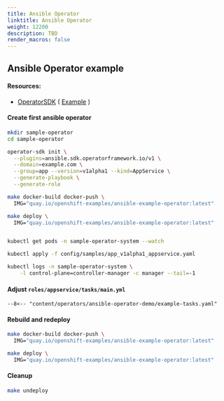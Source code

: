 ```yaml
---
title: Ansible Operator
linktitle: Ansible Operator
weight: 12200
description: TBD
render_macros: false
---
```

## Ansible Operator example

#### Resources:

* [OperatorSDK](https://github.com/operator-framework/operator-sdk/) \( [Example](https://github.com/operator-framework/operator-sdk/#create-and-deploy-an-app-operator) \)

#### Create first ansible operator

```bash
mkdir sample-operator
cd sample-operator

operator-sdk init \
  --plugins=ansible.sdk.operatorframework.io/v1 \
  --domain=example.com \
  --group=app --version=v1alpha1 --kind=AppService \
  --generate-playbook \
  --generate-role

make docker-build docker-push \
  IMG="quay.io/openshift-examples/ansible-example-operator:latest"

make deploy \
  IMG="quay.io/openshift-examples/ansible-example-operator:latest"


kubectl get pods -n sample-operator-system --watch

kubectl apply -f config/samples/app_v1alpha1_appservice.yaml

kubectl logs -n sample-operator-system \
    -l control-plane=controller-manager -c manager --tail=-1

```

#### Adjust `roles/appservice/tasks/main.yml`

```text
--8<-- "content/operators/ansible-operator-demo/example-tasks.yaml"
```

#### Rebuild and redeploy

```bash
make docker-build docker-push \
  IMG="quay.io/openshift-examples/ansible-example-operator:latest"

make deploy \
  IMG="quay.io/openshift-examples/ansible-example-operator:latest"
```

#### Cleanup

```bash
make undeploy
```

